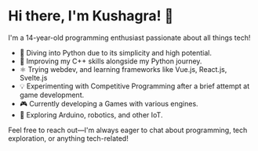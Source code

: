 # Hi there, I'm Kushagra! 👋

I'm a 14-year-old programming enthusiast passionate about all things tech!

- 🐍 Diving into Python due to its simplicity and high potential.
- 🚀 Improving my C++ skills alongside my Python journey.
- ⚛️ Trying webdev, and learning frameworks like Vue.js, React.js, Svelte.js
- 💡 Experimenting with Competitive Programming after a brief attempt at game development.
- 🎮 Currently developing a Games with various engines.
- 🤖 Exploring Arduino, robotics, and other IoT.

Feel free to reach out—I'm always eager to chat about programming, tech exploration, or anything tech-related!
